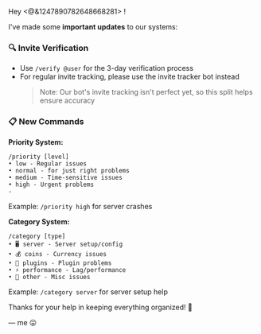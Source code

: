 Hey <@&1247890782648668281> !

I've made some **important updates** to our systems:

### 🔍 Invite Verification
- Use `/verify @user` for the 3-day verification process
- For regular invite tracking, please use the invite tracker bot instead
  > Note: Our bot's invite tracking isn't perfect yet, so this split helps ensure accuracy

### 📋 New Commands

**Priority System:**
```
/priority [level]
• low - Regular issues
• normal - for just right problems
• medium - Time-sensitive issues
• high - Urgent problems
- 
```
Example: `/priority high` for server crashes

**Category System:**
```
/category [type]
• 🖥️ server - Server setup/config
• 💰 coins - Currency issues
• 🔌 plugins - Plugin problems
• ⚡ performance - Lag/performance
• 📌 other - Misc issues
```
Example: `/category server` for server setup help

Thanks for your help in keeping everything organized! 🎉

— me 😛 
